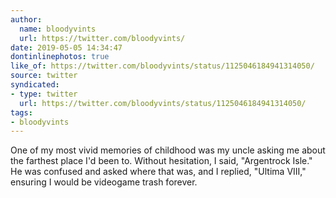 ```yaml
---
author:
  name: bloodyvints
  url: https://twitter.com/bloodyvints/
date: 2019-05-05 14:34:47
dontinlinephotos: true
like_of: https://twitter.com/bloodyvints/status/1125046184941314050/
source: twitter
syndicated:
- type: twitter
  url: https://twitter.com/bloodyvints/status/1125046184941314050/
tags:
- bloodyvints
---
```


One of my most vivid memories of childhood was my uncle asking me about the farthest place I'd been to. Without hesitation, I said, "Argentrock Isle." He was confused and asked where that was, and I replied, "Ultima VIII," ensuring I would be videogame trash forever.